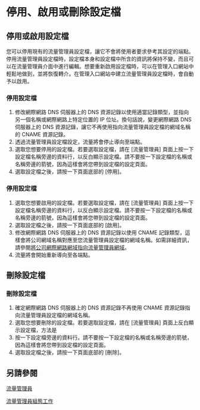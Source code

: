 <properties
	   pageTitle="停用、啟用或刪除流量管理員設定檔"
	   description="本文將協助您使用流量管理員設定檔。"
	   services="traffic-manager"
	   documentationCenter="na"
	   authors="cherylmc"
	   manager="adinah"
	   editor="tysonn" />
<tags 
	   ms.service="traffic-manager"
	   ms.devlang="na"
	   ms.topic="article"
	   ms.tgt_pltfrm="na"
	   ms.workload="infrastructure-services"
	   ms.date="02/23/2015"
	   ms.author="cherylmc" />

# 停用、啟用或刪除設定檔

## 停用或啟用設定檔

您可以停用現有的流量管理員設定檔，讓它不會將使用者要求參考其設定的端點。停用流量管理員設定檔時，設定檔本身和設定檔中所含的資訊將保持不變，而且可以在流量管理員介面中進行編輯。想要重新啟用設定檔時，可以在管理入口網站中輕鬆地做到，並將恢復轉介。在管理入口網站中建立流量管理員設定檔時，會自動予以啟用。

### 停用設定檔

1. 修改網際網路 DNS 伺服器上的 DNS 資源記錄以使用適當記錄類型，並指向另一個名稱或網際網路上特定位置的 IP 位址。換句話說，變更網際網路 DNS 伺服器上的 DNS 資源記錄，讓它不再使用指向流量管理員設定檔的網域名稱的 CNAME 資源記錄。
1. 透過流量管理員設定檔設定，流量將會停止導向至端點。
1. 選取您想要停用的設定檔。若要選取設定檔，請在 [流量管理員] 頁面上按一下設定檔名稱旁邊的資料行，以反白顯示設定檔。請不要按一下設定檔的名稱或名稱旁邊的箭號，因為這樣會將您帶到設定檔的設定頁面。
1. 選取設定檔之後，請按一下頁面底部的 [停用]。

### 停用設定檔

1. 選取您想要啟用的設定檔。若要選取設定檔，請在 [流量管理員] 頁面上按一下設定檔名稱旁邊的資料行，以反白顯示設定檔。請不要按一下設定檔的名稱或名稱旁邊的箭號，因為這樣會將您帶到設定檔的設定頁面。
1. 選取設定檔之後，請按一下頁面底部的 [啟用]。
1. 修改網際網路 DNS 伺服器上的 DNS 資源記錄以使用 CNAME 記錄類型，這樣會將公司網域名稱對應至您流量管理員設定檔的網域名稱。如需詳細資訊，請參閱[將公司網際網路網域指向流量管理員網域](../point-a-company-internet-domain-to-a-traffic-manager-domain.md)。
1. 流量將會開始重新導向至各端點。

## 刪除設定檔


### 刪除設定檔

1. 確定網際網路 DNS 伺服器上的 DNS 資源記錄不再使用 CNAME 資源記錄指向流量管理員設定檔的網域名稱。
1. 選取您想要刪除的設定檔。若要選取設定檔，請在 [流量管理員] 頁面上反白顯示設定檔，方法是 
1. 按一下設定檔旁邊的資料行。請不要按一下設定檔的名稱或名稱旁邊的箭號，因為這樣會將您帶到設定檔的設定頁面。
1. 選取設定檔之後，請按一下頁面底部的 [刪除]。

## 另請參閱

[流量管理員](../traffic-manager.md)

[流量管理員組態工作](https://msdn.microsoft.com/library/azure/hh744830.aspx)



<!--HONumber=49--> 